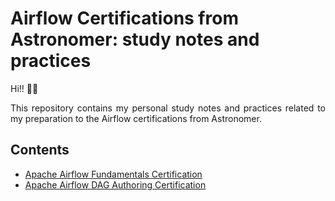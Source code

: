# Airflow Certifications from Astronomer: study notes and practices

Hi!! :raising_hand_man:

<p align="justify">
This repository contains my personal study notes and practices related to my preparation to the Airflow certifications from Astronomer.
</p>

## Contents
- [Apache Airflow Fundamentals Certification](/fundamentals)
- [Apache Airflow DAG Authoring Certification](/dag_authoring)
